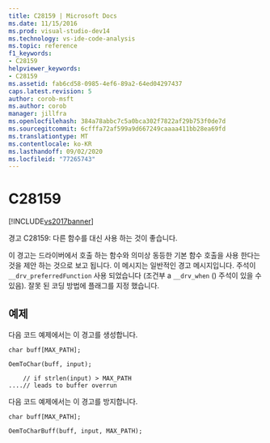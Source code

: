 ```yaml
---
title: C28159 | Microsoft Docs
ms.date: 11/15/2016
ms.prod: visual-studio-dev14
ms.technology: vs-ide-code-analysis
ms.topic: reference
f1_keywords:
- C28159
helpviewer_keywords:
- C28159
ms.assetid: fab6cd58-0985-4ef6-89a2-64ed04297437
caps.latest.revision: 5
author: corob-msft
ms.author: corob
manager: jillfra
ms.openlocfilehash: 384a78abbc7c5a0bca302f7822af29b753f0de7d
ms.sourcegitcommit: 6cfffa72af599a9d667249caaaa411bb28ea69fd
ms.translationtype: MT
ms.contentlocale: ko-KR
ms.lasthandoff: 09/02/2020
ms.locfileid: "77265743"
---
```

# <a name="c28159"></a>C28159
[!INCLUDE[vs2017banner](../includes/vs2017banner.md)]

경고 C28159: 다른 함수를 대신 사용 하는 것이 좋습니다.  
  
 이 경고는 드라이버에서 호출 하는 함수와 의미상 동등한 기본 함수 호출을 사용 한다는 것을 제안 하는 것으로 보고 됩니다. 이 메시지는 일반적인 경고 메시지입니다. 주석이 `__drv_preferredFunction` 사용 되었습니다 (조건부 a `__drv_when` () 주석이 있을 수 있음). 잘못 된 코딩 방법에 플래그를 지정 했습니다.  
  
## <a name="example"></a>예제  
 다음 코드 예제에서는 이 경고를 생성합니다.  
  
```  
char buff[MAX_PATH];  
  
OemToChar(buff, input);  
  
    // if strlen(input) > MAX_PATH  
....// leads to buffer overrun  
```  
  
 다음 코드 예제에서는 이 경고를 방지합니다.  
  
```  
char buff[MAX_PATH];  
  
OemToCharBuff(buff, input, MAX_PATH);  
```
